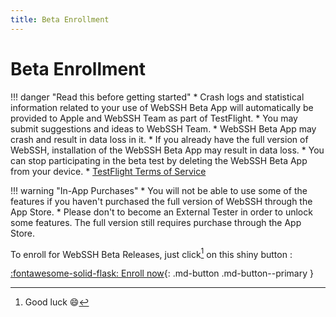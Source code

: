 ```yaml
---
title: Beta Enrollment
---
```


# Beta Enrollment

!!! danger "Read this before getting started"
    * Crash logs and statistical information related to your use of WebSSH Beta App will automatically be provided to Apple and WebSSH Team as part of TestFlight.
    * You may submit suggestions and ideas to WebSSH Team.
    * WebSSH Beta App may crash and result in data loss in it.
    * If you already have the full version of WebSSH, installation of the WebSSH Beta App may result in data loss.
    * You can stop participating in the beta test by deleting the WebSSH Beta App from your device.
    * [TestFlight Terms of Service](https://www.apple.com/legal/internet-services/itunes/testflight/sren/terms.html)

!!! warning "In-App Purchases"
    * You will not be able to use some of the features if you haven't purchased the full version of WebSSH through the App Store.
    * Please don't to become an External Tester in order to unlock some features. The full version still requires purchase through the App Store.

To enroll for WebSSH Beta Releases, just click[^1] on this shiny button :

[:fontawesome-solid-flask: Enroll now](https://testflight.apple.com/join/QSrBK59z){: .md-button .md-button--primary }

[^1]: Good luck :smile: